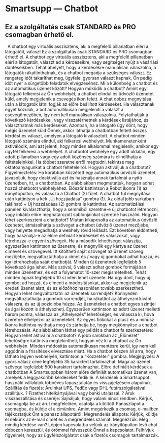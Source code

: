 # Smartsupp — Chatbot
## Ez a szolgáltatás csak STANDARD és PRO csomagban érhető el.
  A chatbot egy virtuális asszisztens, aki a megfelelő pillanatban eléri a látogatóit, választ 
Ez a szolgáltatás csak STANDARD és PRO csomagban érhető el.
A chatbot egy virtuális asszisztens, aki a megfelelő pillanatban eléri a látogatóit, választ ad a kérdéseikre, vagy segítséget nyújt a vásárlási döntéseikben.
Tehát ahelyett, hogy a kérdésekre manuálisan válaszolna, a látogatók rákattinthatnak, és a chatbot megadja a szükséges választ. Ez rengeteg időt takaríthat meg, ügyfelei gyorsan választ kapnak, Ön pedig időt nyer a sürgetőbb feladatok elvégzéséhez.
Mi a különbség a chatbot és az automatikus üzenet között?
Hogyan működik a chatbot?
Amint egy látogató felkeresi az Ön webhelyét, a chatbot elindul és üdvözlő üzenetet küld, amely megjelenik a csevegés ikon felett.
A chat doboz megnyitása után a látogatók látni fogják az előre beállított kérdéseket. Ha választanak egyet közülük, a bot automatikusan megjeleníti a választ a csevegőmezőben, így nem kell manuálisan válaszolnia. Folytathatják a következő kérdésekkel, vagy visszatérhetnek a kérdések listájához, és választhatnak más kérdéseket.
Azonban, ha a látogató úgy dönt, hogy mégis üzenetet küld Önnek, akkor láthatja a chatbotban feltett összes kérdést és választ, amelyen a látogató kiválasztott.
A chatbot minden látogató számára elindul, aki felkeresi webhelyét. Munkamenetenként aktiválódik, ami azt jelenti, hogy minden alkalommal megjelenik, amikor egy ügyfél felkeresi a webhelyet. A chatbotot webhelye egy adott oldalán, egy adott pillanatban vagy egy adott közönség számára is elindíthatja a feltételeinkkel. Ha többet szeretne erről megtudni, tekintse meg oktatóanyagunkat a chatbot feltételeiről.
Hogyan aktiváljuk a chatbotot?
Figyelmeztetés: Ha korábban közzétett egy automatikus üdvözlő üzenetet, javasoljuk, hogy deaktiválja azt és használja annak tartalmát a nyitó üzenetben, itt, a chatbotban.
Az alábbiakban megmutatjuk, hogyan adhat hozzá chatbotot webhelyéhez. Először kattintson a Robot ikonra (1) az irányítópulton, és válassza a Chatbot (2) fület.
A chatbot fül megnyitása után kattintson a kék „Új hozzáadása” gombra (1). Az oldal jobb sarkában található + Új hozzáadása (2) gombra is kattinthat.
Az automatizálási panelen kiválaszthatja, hogy a semmiből szeretne-e új chatbotot létrehozni, vagy inkább előre meghatározott sablonjainkat szeretné használni. 
Hogyan lehet szerkeszteni a chatbotot?
Miután kikapcsolta az automatikus üdvözlő üzenetet, átmásolhatja a szöveget a chatbot üdvözlő üzenet mezőjébe, vagy helyette megadhatja a webhely rövid leírását.
Ezt követően eldöntheti, hogy használja-e az előre definiált kérdéseket és válaszokat, vagy létrehozza-e egyéni szövegeit. Ha a második lehetőséget választja, egyszerűen kattintson az üzenetre, és megnyílik egy kártya az üzenet címével és szövegével.
Itt kitöltheti saját szövegét az üzenet szöveg mezőjébe, megváltoztathatja a címet és / vagy új gombokat adhat hozzá, és így létrehozhatja saját chatbotját.
Minden új üzenetnek legfeljebb 5 következő ága lehet. Más szóval, 5 választ adhat gombok formájában minden üzenethez, és ezt a folyamatot 10-szer megismételheti. Tehát minden ágnak legfeljebb 10 szinten lehet üzenete.
Ha úgy dönt, hogy új gombot ad hozzá, és elmenti a módosításokat, akkor az megjelenik az eredeti üzenet alatt, és az előzőhöz hasonlóan tovább szerkesztheti.
Hogyan lehet megváltoztatni az üzenetek sorrendjét?
Könnyedén megváltoztathatja a gombok sorrendjét, ha rákattint az áthelyezni kívánt válaszra, és az új pozícióba húzza.
Az üzeneteket a chatbot egyes szintjei és ágai között is áthelyezheti. Egyszerűen kattintson az adott üzenet melletti három pontra, válassza az „Áthelyezés” lehetőséget, és válassza ki, hová szeretné elhelyezni az üzeneteket.
Az egyes fiókokat a plusz és a mínusz ikonra kattintva nyithatja meg és zárhatja be, hogy megkönnyítse a chatbot létrehozását.
Az alábbiakban láthat egy példát a chatbot fa szerkezetére:
Hogyan lehet aktiválni a chatbotot?
A jobb sarokban az „Előnézet” lehetőségre kattintva megtekintheti, hogyan néz ki a chatbot az Ön webhelyén.
Minden módosítás automatikusan mentésre kerül, így nem kell aggódnia a frissítések elvesztése miatt. Ha a chatbot készen áll arra, hogy látható legyen webhelyén, kattintson a "Közzététel" gombra.
Megjegyzés: A gyors válasz címe legfeljebb 35 karaktert tartalmazhat. Maga az üzenet szövege legfeljebb 500 karaktert tartalmazhat.
Előre definiált kérdések a chatbotban
A Smartsuppban három előre definiált automatikus üzenet van, amelyek a leggyakoribb kérdéseket fedik le. A kérdések a Smartsuppot használó vállalatok többéves tapasztalatán és visszajelzésein alapulnak.
Szállítás és fizetés: Áruinkat UPS, FedEx vagy DHL futárszolgálatával szállítjuk. ? Fizethet hitelkártyájával vagy banki utalással. ?
Áruk visszaszállítása és cseréje: Sajnáljuk, hogy valami nincs rendben. Kérjük, csomagolja be az árut megfelelően, csatolja a kitöltött Panaszlapot a csomagba, és küldje el a címünkre. Amint megérkezik a csomag, e-mailben tájékoztatjuk Önt a panasz állapotáról.
Megrendelés állapota: Kérjük, küldje el nekünk az e-mail címét és a megrendelés számát. Megnézzük.
Még mindig kérdése van? Lépjen kapcsolatba velünk az irányítópulton lévő chat dobozon keresztül, és örömmel felvesszük Önnel a kapcsolatot. Felhívjuk figyelmét, hogy az ügyfélszolgálatot csak a fizetős csomagok tartalmazzák.

